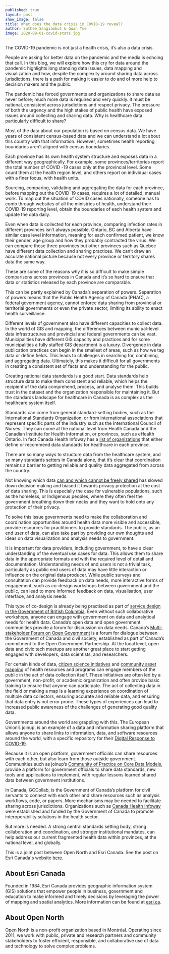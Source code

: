 ```yaml
---
published: true
layout: post
show_image: false
title: What does the data crisis in COVID-19 reveal?
author: Suthee Sangiambut & Guan Yue
image: 2020-09-01-covid-stats.jpg
---
```

The COVID-19 pandemic is not just a health crisis, it’s also a data crisis.

People are asking for better data on the pandemic and the media is echoing that call. In this blog, we will explore how this cry for data around the pandemic highlights long standing data issues, data mapping and visualization and how, despite the complexity around  sharing data across jurisdictions, there is a path for making it easier to do and of more help to decision makers and the public.

The pandemic has forced governments and organizations to share data as never before; much more data is required and very quickly. It must be national, consistent across jurisdictions and respect privacy. The pressure of both the urgency and the high stakes of public health have exposed issues around collecting and sharing data. Why is healthcare data particularly difficult to share?

Most of the data about our population is based on census data. We have years of consistent census-based data and we can understand a lot about this country with that information. However, sometimes health reporting boundaries aren’t aligned with census boundaries.

Each province has its own health system structure and exposes data in a different way geographically. For example, some provinces/territories report the total number of COVID -19 cases only at the provincial level. Some count them at the health region level, and others report on individual cases with a finer focus, with health units.

Sourcing, comparing, validating and aggregating the data for each province, before mapping out the COVID-19 cases, requires a lot of detailed, manual work. To map out the situation of COVID cases nationally, someone has to comb through websites of all the ministries of health, understand their COVID-19 reporting level, obtain the boundaries of each health system and update the data daily.

Even when data is collected for each province, comparing infection rates in different provinces isn’t always possible. Ontario, BC and Alberta have similar case level information, meaning for each confirmed patient, we know their gender, age group and how they probably contracted the virus. We can compare those three provinces but other provinces such as Quebec have different data collection and sharing practices. We can’t draw an accurate national picture because not every province or territory shares data the same way.

These are some of the reasons why it is so difficult to make simple comparisons across provinces in Canada and it’s so hard to ensure that data or statistics released by each province are comparable.

This can be partly explained by Canada’s separation of powers. Separation of powers means that the Public Health Agency of Canada (PHAC), a federal government agency, cannot enforce data sharing from provincial or territorial governments or even the private sector, limiting its ability to enact health surveillance.

Different levels of government also have different capacities to collect data. In the world of GIS and mapping, the differences between municipal-level data infrastructures and provincial and federal governments can be vast. Municipalities have different GIS capacity and practices and for some municipalities a fully staffed GIS department is a luxury. Divergence in data publication practices can begin in the smallest of areas, such as how we tag data or define fields. This leads to challenges in searching for, combining, and aggregating data. Ultimately, this makes it difficult for all governments in creating a consistent set of facts and understanding for the public.

Creating national data standards is a good start. Data standards help structure data to make them consistent and reliable, which helps the recipient of the data comprehend, process, and analyse them. This builds trust in the dataset and the organization responsible for maintaining it. But the standards landscape for healthcare in Canada is as complex as the healthcare system itself.

Standards can come from general standard-setting bodies, such as the International Standards Organization, or from international associations that represent specific parts of the industry such as the International Council of Nurses. They can come at the national level from Health Canada and the Canadian Institute for Health Information, or provinces, such as eHealth Ontario. In fact Canada Health Infoway has a [list of organizations](https://infocentral.infoway-inforoute.ca/en/standards/standards-in-canada) that either define or recommend data standards for healthcare in each province.

There are so many ways to structure data from the healthcare system, and so many standards setters in Canada alone, that it’s clear that coordination remains a barrier to getting reliable and quality data aggregated from across the country.

Not knowing which data [can and which cannot be freely shared](https://www.publichealthontario.ca/-/media/documents/L/2019/ldcp-health-equity-summary-2019.pdf?la=en) has slowed down decision making and biased it towards privacy protection at the cost of data sharing. This is especially the case for vulnerable populations, such as the homeless, or Indigenous peoples, where they often feel the government breathing down their necks and they want to hold onto any protection of their privacy.

To solve this issue governments need to make the collaboration and coordination opportunities around health data more visible and accessible, provide resources for practitioners to provide standards. The public, as an end user of data, can also take part by providing our own thoughts and ideas on data visualization and analysis needs to government.

It is important for data providers, including government, to have a clear understanding of the eventual use cases for data. This allows them to share data in the appropriate formats and with the required level of detail and documentation. Understanding needs of end users is not a trivial task, particularly as public end users of data may have little interaction or influence on the original data producer. While public surveys and consultation can provide feedback on data needs, more interactive forms of engagement, such as co-design workshops between government and the public, can lead to more informed feedback on data, visualisation, user interface, and analysis needs.

This type of co-design is already being practised as part of [service design in the Government of British Columbia](https://www2.gov.bc.ca/gov/content/governments/services-for-government/service-experience-digital-delivery/service-design/service-design-phases/discovery/co-design-workshop). Even without such collaborative workshops, anyone can engage with government on data and analytical needs for health data. Canada’s open data and open government communities provide a forum for discussion on data needs. Canada’s [Multi-stakeholder Forum on Open Government](https://open.canada.ca/en/multi-stakeholder-forum-open-government) is a forum for dialogue between the Government of Canada and civil society, established as part of Canada’s commitment to the Open Government Partnership. At the local level, open data and civic tech meetups are another great place to start getting engaged with developers, data scientists, and researchers.

For certain kinds of data, [citizen science initiatives](https://www.citizenscience.org/covid-19/) and [community asset mapping](https://doi.org/10.1177%2F2373379916664736) of health resources and programs can engage members of the public in the act of data collection itself. These initiatives are often led by a government, non-profit, or academic organization and often provide basic training to ensure that anyone can participate. The act of collecting data in the field or making a map is a learning experience on coordination of multiple data collectors, ensuring accurate and reliable data, and ensuring that data entry is not error prone. These types of experiences can lead to increased public awareness of the challenges of generating good quality data.

Governments around the world are grappling with this. The European Union’s joinup, is an example of a data and information sharing platform that allows anyone to share links to information, data, and software resources around the world, with a specific repository for their [Digital Response to COVID-19](https://joinup.ec.europa.eu/collection/digital-response-covid-19).

Because it is an open platform, government officials can share resources with each other, but also learn from those outside government. Communities such as joinup’s [Community of Practice on Core Data Models](https://joinup.ec.europa.eu/collection/semantic-interoperability-community-semic/document/community-practice-core-data-models), provide a platform for government officials to share data standards, new tools and applications to implement, with regular lessons learned shared data between government institutions.

In Canada, GCCollab, is the Government of Canada’s platform for civil servants to connect with each other and share resources such as analysis workflows, code, or papers. More mechanisms may be needed to facilitate sharing across jurisdictions. Organizations such as [Canada Health Infoway](https://www.infoway-inforoute.ca/en/) were established and funded by the Government of Canada to promote interoperability solutions in the health sector.

But more is needed. A strong central standards setting body, strong collaboration and coordination, and stronger institutional mandates, can help address our current fragmented health data within provinces, at the national level, and globally.

This is a joint post between Open North and Esri Canada. See the post on Esri Canada's website [here](https://resources.esri.ca/news-and-updates/what-does-the-data-crisis-in-covid-19-reveal).

## About Esri Canada

Founded in 1984, Esri Canada provides geographic information system (GIS) solutions that empower people in business, government and education to make informed and timely decisions by leveraging the power of mapping and spatial analytics. More information can be found at [esri.ca](https://www.esri.ca/en-ca/home).

## About Open North

Open North is a non-profit organization based in Montréal. Operating since 2011, we work with public, private and research partners and community stakeholders to foster efficient, responsible, and collaborative use of data and technology to solve complex problems.
